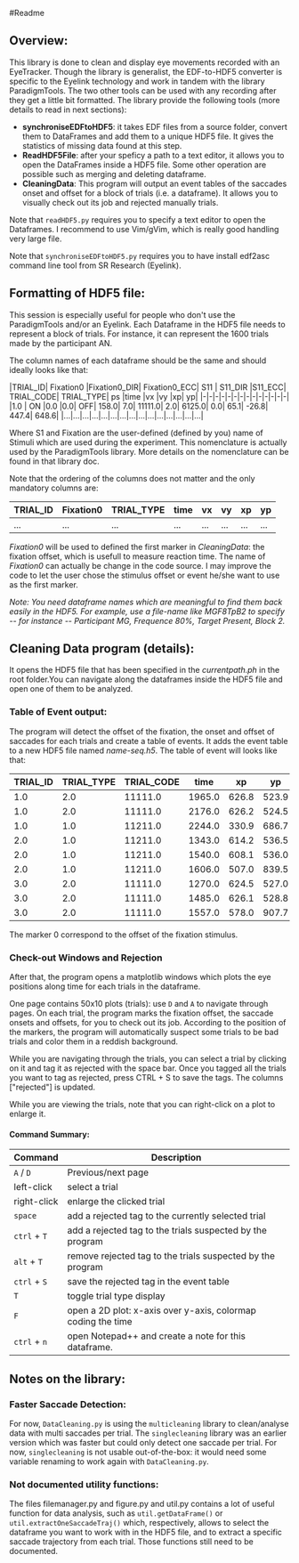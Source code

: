 #Readme

## Overview:
This library is done to clean and display eye movements recorded with an EyeTracker. Though the library is generalist, the EDF-to-HDF5 converter is specific to the Eyelink technology and work in tandem with the library ParadigmTools. The two other tools can be used with any recording after they get a little bit formatted.
The library provide the following tools (more details to read in next sections):
* **synchroniseEDFtoHDF5**: it takes EDF files from a source folder, convert them to DataFrames and add them to a unique HDF5 file. It gives the statistics of missing data found at this step.
* **ReadHDF5File**: after your speficy a path to a text editor, it allows you to open the DataFrames inside a HDF5 file. Some other operation are possible such as merging and deleting dataframe.
* **CleaningData**: This program will output an event tables of the saccades onset and offset for a block of trials (i.e. a dataframe). It allows you to visually check out its job and rejected manually trials.


Note that `readHDF5.py` requires you to specify a text editor to open the Dataframes. I recommend to use Vim/gVim, which is really good handling very large file.

Note that `synchroniseEDFtoHDF5.py` requires you to have install edf2asc command line tool from SR Research (Eyelink).

## Formatting of HDF5 file:
This session is especially useful for people who don't use the ParadigmTools and/or an Eyelink.
Each Dataframe in the HDF5 file needs to represent a block of trials. For instance, it can represent the 1600 trials made by the participant AN.

The column names of each dataframe should be the same and should ideally looks like that:

|TRIAL_ID|	Fixation0	|Fixation0_DIR|	Fixation0_ECC|	S11	| S11_DIR	|S11_ECC|	TRIAL_CODE|	TRIAL_TYPE|	ps	|time	|vx	|vy	|xp|	yp|
|-|-|-|-|-|-|-|-|-|-|-|-|-|-|
|1.0 |	ON	|0.0	|0.0|	OFF|	158.0|	7.0| 11111.0|	2.0|	6125.0|	0.0|	65.1|	-26.8|	447.4|	648.6|
|...|...|...|...|...|...|...|...|...|...|...|...|...|...|...|

Where S1 and Fixation are the user-defined (defined by you) name of Stimuli which are used during the experiment. This nomenclature is actually used by the ParadigmTools library. More details on the nomenclature can be found in that library doc.

Note that the ordering of the columns does not matter and the only mandatory columns are:

|TRIAL_ID|	Fixation0 |	TRIAL_TYPE|	time	|vx	|vy	|xp|	yp|
|-|-|-|-|-|-|-|-|
|...|...|...|...|...|...|...|...|

*Fixation0* will be used to defined the first marker in *CleaningData*: the fixation offset, which is usefull to measure reaction time. The name of *Fixation0* can actually be change in the code source. I may improve the code to let the user chose the stimulus offset or event he/she want to use as the first marker.

*Note: You need dataframe names which are meaningful to find them back easily in the HDF5. For example, use a file-name like MGF8TpB2 to specify -- for instance -- Participant MG, Frequence 80%, Target Present, Block 2.*

## Cleaning Data program (details):
It opens the HDF5 file that has been specified in the *currentpath.ph* in the root folder.You can navigate along the dataframes inside the HDF5 file and open one of them to be analyzed.

### Table of Event output:
The program will detect the offset of the fixation, the onset and offset of saccades for each trials and create a table of events. It adds the event table to a new HDF5 file named *name-seq.h5*. The table of event will looks like that:

|TRIAL_ID|TRIAL_TYPE|TRIAL_CODE|time|xp|yp|marker|rejected|
|--|-|--|-|-|-|-|-|
|1.0|2.0|11111.0|1965.0|626.8|523.9|0|False|
|1.0|2.0|11111.0|2176.0|626.2|524.5|1|False|
|1.0|1.0|11211.0|2244.0|330.9|686.7|2|False|
|2.0|1.0|11211.0|1343.0|614.2|536.5|0|False|
|2.0|1.0|11211.0|1540.0|608.1|536.0|1|False|
|2.0|1.0|11211.0|1606.0|507.0|839.5|2|False|
|3.0|2.0|11111.0|1270.0|624.5|527.0|0|False|
|3.0|2.0|11111.0|1485.0|626.1|528.8|1|False|
|3.0|2.0|11111.0|1557.0|578.0|907.7|2|False|

The marker 0 correspond to the offset of the fixation stimulus.

### Check-out Windows and Rejection
After that, the program opens a matplotlib windows which plots the eye positions along time for each trials in the dataframe.

One page contains 50x10 plots (trials): use `D` and `A` to navigate through pages. On each trial, the program marks the fixation offset, the saccade onsets and offsets, for you to check out its job. According to the position of the markers, the program will automatically suspect some trials to be bad trials and color them in a reddish background.

While you are navigating through the trials, you can select a trial by clicking on it and tag it as rejected with the space bar. Once you tagged all the trials you want to tag as rejected, press CTRL + S to save the tags. The columns ["rejected"] is updated.

While you are viewing the trials, note that you can right-click on a plot to enlarge it.

#### Command Summary:
| Command | Description |
|-|-|
| `A` / `D`| Previous/next page
| left-click| select a trial|
| right-click| enlarge the clicked trial|
| `space` | add a rejected tag to the currently selected trial |
|`ctrl` + `T` | add a rejected tag to the trials suspected by the program|
|`alt` + `T` | remove rejected tag to the trials suspected by the program|
| `ctrl` + `S`| save the rejected tag in the event table |
| `T` | toggle trial type display
| `F` | open a 2D plot: x-axis over y-axis, colormap coding the time
| `ctrl` + `n` | open Notepad++ and create a note for this dataframe.


## Notes on the library:

### Faster Saccade Detection:
For now, `DataCleaning.py` is using the `multicleaning` library to clean/analyse data with multi saccades per trial. The `singlecleaning` library was an earlier version which was faster but could only detect one saccade per trial. For now, `singlecleaning` is not usable out-of-the-box: it would need some variable renaming to work again with `DataCleaning.py`.

### Not documented utility functions:
The files filemanager.py and figure.py and util.py contains a lot of useful function for data analysis, such as `util.getDataFrame()` or `util.extractOneSaccadeTraj()` which, respectively, allows to select the dataframe you want to work with in the HDF5 file, and to extract a specific saccade trajectory from each trial. Those functions still need to be documented.
